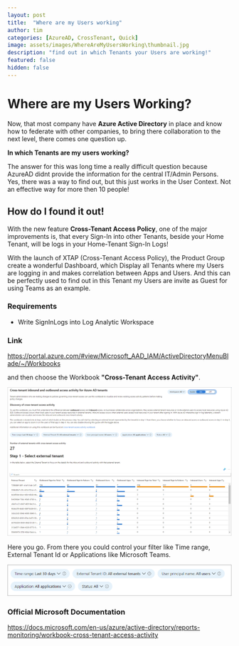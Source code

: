 ```yaml
---
layout: post
title:  "Where are my Users working"
author: tim
categories: [AzureAD, CrossTenant, Quick]
image: assets/images/WhereAreMyUsersWorking\thumbnail.jpg
description: "find out in which Tenants your Users are working!"
featured: false
hidden: false
---
```


# Where are my Users Working?

Now, that most company have **Azure Active Directory** in place and know how to federate with other companies, to bring there collaboration to the next level, there comes one question up.

**In which Tenants are my users working?**

The answer for this was long time a really difficult question because AzureAD didnt provide the information for the central IT/Admin Persons.
Yes, there was a way to find out, but this just works in the User Context. Not an effective way for more then 10 people!

## How do I found it out!

With the new feature **Cross-Tenant Access Policy**, one of the major improvements is, that every Sign-In into other Tenants, beside your Home Tenant, will be logs in your Home-Tenant Sign-In Logs!

With the launch of XTAP (Cross-Tenant Access Policy), the Product Group create a wonderful Dashboard, which Display all Tenants where my Users are logging in and makes correlation between Apps and Users. And this can be perfectly used to find out in this Tenant my Users are invite as Guest for using Teams as an example.

### Requirements

- Write SignInLogs into Log Analytic Workspace

### Link
<https://portal.azure.com/#view/Microsoft_AAD_IAM/ActiveDirectoryMenuBlade/~/Workbooks>

and then choose the Workbook **"Cross-Tenant Access Activity"**.

![Overview](/assets/images/WhereAreMyUsersWorking/cross-tenant-workbook-overview.png)

Here you go. From there you could control your filter like Time range, External Tenant Id or Applications like Microsoft Teams.

![Filters](/assets/images/WhereAreMyUsersWorking/workbook-filters.png)


### Official Microsoft Documentation

<https://docs.microsoft.com/en-us/azure/active-directory/reports-monitoring/workbook-cross-tenant-access-activity>
